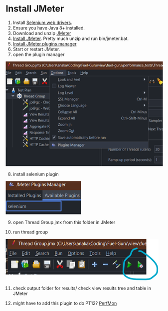 # Install JMeter

1. Install [Selenium web drivers](https://www.selenium.dev/documentation/webdriver/getting_started/install_drivers/).
2. Ensure you have Java 8+ installed.
3. Download and unzip [JMeter](https://jmeter.apache.org/download_jmeter.cgi)
4. [Install JMeter](https://jmeter.apache.org/usermanual/get-started.html#install). Pretty much unzip and run bin/jmeter.bat.
5. [Install JMeter plugins manager](https://jmeter-plugins.org/wiki/PluginsManager/)
6. Start or restart JMeter.
7. open the plugin manager 

![how to open](./how_to_open_plugins.png)

8. install selenium plugin

![install selenium](./install_selenium_plugin.png)

9. open Thread Group.jmx from this folder in JMeter

10. run thread group

![run thread group](./run.png)

11. check output folder for results/ check view results tree and table in JMeter

12. might have to add this plugin to do PT12? [PerfMon](https://jmeter-plugins.org/wiki/PerfMon)